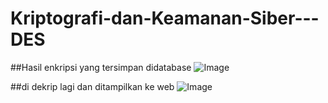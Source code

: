 ﻿# Kriptografi-dan-Keamanan-Siber---DES

##Hasil enkripsi yang tersimpan didatabase
![Image](https://github.com/user-attachments/assets/59e08f8e-3f80-43e3-a7f2-ac8ef09fcc0b)

##di dekrip lagi dan ditampilkan ke web
![Image](https://github.com/user-attachments/assets/5009dfac-7c9e-4286-ac8c-533cedebca87)
